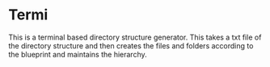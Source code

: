 # Termi
This is a terminal based directory structure generator. This takes a txt file of the directory structure and then creates the files and folders according to the blueprint and maintains the hierarchy.
